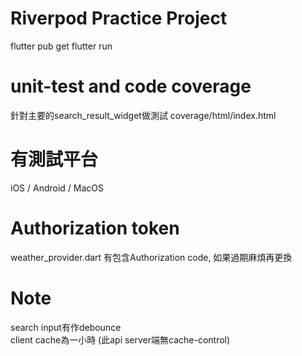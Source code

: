 # Riverpod Practice Project
flutter pub get
flutter run

# unit-test and code coverage
針對主要的search_result_widget做測試
coverage/html/index.html

# 有測試平台
iOS / Android / MacOS

# Authorization token
weather_provider.dart 有包含Authorization code, 如果過期麻煩再更換

# Note
search input有作debounce<br>
client cache為一小時 (此api server端無cache-control)
